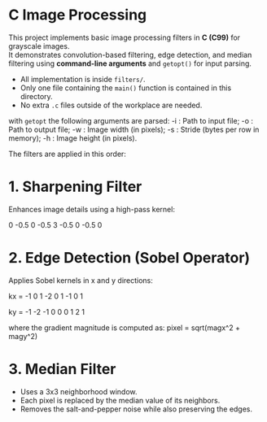 # C Image Processing

This project implements basic image processing filters in **C (C99)** for grayscale images.  
It demonstrates convolution-based filtering, edge detection, and median filtering using **command-line arguments** and `getopt()` for input parsing.

- All implementation is inside `filters/`.
- Only one file containing the `main()` function is contained in this directory.
- No extra `.c` files outside of the workplace are needed.

with `getopt` the following arguments are parsed:
-i : Path to input file;
-o : Path to output file;
-w : Image width (in pixels);
-s : Stride (bytes per row in memory);
-h : Image height (in pixels).

The filters are applied in this order:

# 1. Sharpening Filter
Enhances image details using a high-pass kernel:

0   -0.5   0
-0.5  3   -0.5
0   -0.5   0

# 2. Edge Detection (Sobel Operator)
Applies Sobel kernels in x and y directions:

kx = 
-1  0  1
-2  0  1
-1  0  1

ky =
-1 -2 -1
 0  0  0
 1  2  1

where the gradient magnitude is computed as: pixel = sqrt(magx^2 + magy^2)

# 3. Median Filter 
- Uses a 3x3 neighborhood window.
- Each pixel is replaced by the median value of its neighbors.
- Removes the salt-and-pepper noise while also preserving the edges.
  
